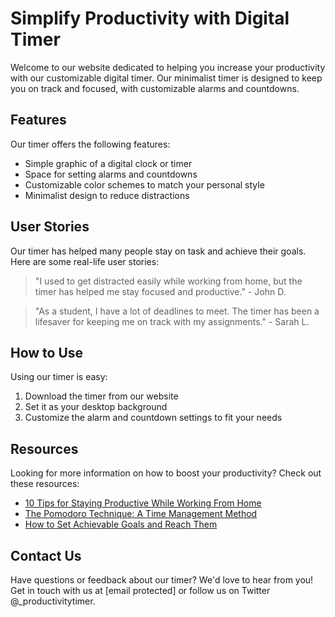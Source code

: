 <!--font:Inter-->

# Simplify Productivity with Digital Timer

Welcome to our website dedicated to helping you increase your productivity with our customizable digital timer. Our minimalist timer is designed to keep you on track and focused, with customizable alarms and countdowns.

## Features

Our timer offers the following features:

- Simple graphic of a digital clock or timer
- Space for setting alarms and countdowns
- Customizable color schemes to match your personal style
- Minimalist design to reduce distractions

## User Stories

Our timer has helped many people stay on task and achieve their goals. Here are some real-life user stories:

> "I used to get distracted easily while working from home, but the timer has helped me stay focused and productive." - John D.

> "As a student, I have a lot of deadlines to meet. The timer has been a lifesaver for keeping me on track with my assignments." - Sarah L.

## How to Use

Using our timer is easy:

1. Download the timer from our website
2. Set it as your desktop background
3. Customize the alarm and countdown settings to fit your needs

## Resources

Looking for more information on how to boost your productivity? Check out these resources:

- [10 Tips for Staying Productive While Working From Home](#)
- [The Pomodoro Technique: A Time Management Method](#)
- [How to Set Achievable Goals and Reach Them](#)

## Contact Us

Have questions or feedback about our timer? We'd love to hear from you! Get in touch with us at [email protected] or follow us on Twitter @_productivitytimer.

<!--

Write me content for website with wallpaper which alt text is:

"A wallpaper featuring a simple graphic of a digital clock or timer, with space for setting alarms and countdowns."

The name/title of the page should not be 1:1 copy of the alt text but rather a real content of the website which is using this wallpaper.

- Use markdown format 
- Start with heading
- Heading should be short and concise
- The content should look like a real website 
- The website should not be about the wallpaper, wallpaper is just a related background
- Heading should be contain work "wallpaper" or "background"
- Include real sections like references, contact, user stories, etc. use things relevant to the page purpose.
- Feel free to use structure like headings, bullets, numbering, blockquotes, paragraphs, horizontal lines, etc.
- You can use formatting like bold or _italic_
- You can include UTF-8 emojis
- Links should be only #hash anchors (and you can refer to the document itself)
- Do not include images


---


# Countdown Timer Wallpaper for Productivity Enthusiasts

Welcome to our website dedicated to helping you boost your productivity with our countdown timer wallpaper. Our minimalist digital clock wallpaper is designed to keep you on track and focused, with customizable alarms and countdowns.

## Features

- Simple graphic of a digital clock or timer
- Space for setting alarms and countdowns
- Customizable color schemes to match your personal style
- Minimalist design to reduce distractions

## User Stories

Our countdown timer wallpaper has helped many people stay on task and achieve their goals. Here are some real-life user stories:

> "I used to get distracted easily while working from home, but the countdown timer wallpaper has helped me stay focused and productive." - John D.

> "As a student, I have a lot of deadlines to meet. The countdown timer wallpaper has been a lifesaver for keeping me on track with my assignments." - Sarah L.

## How to Use

Using our countdown timer wallpaper is easy:

1. Download the wallpaper from our website
2. Set it as your desktop background
3. Customize the alarm and countdown settings to fit your needs

## References

Looking for more information on how to boost your productivity? Check out these resources:

- [10 Tips for Staying Productive While Working From Home](#)
- [The Pomodoro Technique: A Time Management Method](#)
- [How to Set Achievable Goals and Reach Them](#)

## Contact Us

Have questions or feedback about our countdown timer wallpaper? We'd love to hear from you! Get in touch with us at [email protected] or follow us on Twitter @_countdowntimer.


---


Heading should not include word "wallpaper". The website should not be about the wallpaper itself, wallpaper is just a related background, rewrite whole content.


---


# Productivity Timer: Boost Your Focus and Achieve Your Goals

Welcome to our website dedicated to helping you increase your productivity with our customizable digital timer. Our minimalist timer is designed to keep you on track and focused, with customizable alarms and countdowns.

## Features

- Simple graphic of a digital clock or timer
- Space for setting alarms and countdowns
- Customizable color schemes to match your personal style
- Minimalist design to reduce distractions

## User Stories

Our timer has helped many people stay on task and achieve their goals. Here are some real-life user stories:

> "I used to get distracted easily while working from home, but the timer has helped me stay focused and productive." - John D.

> "As a student, I have a lot of deadlines to meet. The timer has been a lifesaver for keeping me on track with my assignments." - Sarah L.

## How to Use

Using our timer is easy:

1. Download the timer from our website
2. Set it as your desktop background
3. Customize the alarm and countdown settings to fit your needs

## Resources

Looking for more information on how to boost your productivity? Check out these resources:

- [10 Tips for Staying Productive While Working From Home](#)
- [The Pomodoro Technique: A Time Management Method](#)
- [How to Set Achievable Goals and Reach Them](#)

## Contact Us

Have questions or feedback about our timer? We'd love to hear from you! Get in touch with us at [email protected] or follow us on Twitter @_productivitytimer.


---


Heading is too long, rewrite whole content.


---


# Boost Your Productivity with Our Minimalist Timer

Welcome to our website dedicated to helping you increase your productivity with our customizable digital timer. Our minimalist timer is designed to keep you on track and focused, with customizable alarms and countdowns.

## Features

Our timer offers the following features:

- Simple graphic of a digital clock or timer
- Space for setting alarms and countdowns
- Customizable color schemes to match your personal style
- Minimalist design to reduce distractions

## User Stories

Our timer has helped many people stay on task and achieve their goals. Here are some real-life user stories:

> "I used to get distracted easily while working from home, but the timer has helped me stay focused and productive." - John D.

> "As a student, I have a lot of deadlines to meet. The timer has been a lifesaver for keeping me on track with my assignments." - Sarah L.

## How to Use

Using our timer is easy:

1. Download the timer from our website
2. Set it as your desktop background
3. Customize the alarm and countdown settings to fit your needs

## Resources

Looking for more information on how to boost your productivity? Check out these resources:

- [10 Tips for Staying Productive While Working From Home](#)
- [The Pomodoro Technique: A Time Management Method](#)
- [How to Set Achievable Goals and Reach Them](#)

## Contact Us

Have questions or feedback about our timer? We'd love to hear from you! Get in touch with us at [email protected] or follow us on Twitter @_productivitytimer.


---


Heading is too long, rewrite whole content.


---


# Simplify Your Productivity with Our Digital Timer

Welcome to our website dedicated to helping you increase your productivity with our customizable digital timer. Our minimalist timer is designed to keep you on track and focused, with customizable alarms and countdowns.

## Features

Our timer offers the following features:

- Simple graphic of a digital clock or timer
- Space for setting alarms and countdowns
- Customizable color schemes to match your personal style
- Minimalist design to reduce distractions

## User Stories

Our timer has helped many people stay on task and achieve their goals. Here are some real-life user stories:

> "I used to get distracted easily while working from home, but the timer has helped me stay focused and productive." - John D.

> "As a student, I have a lot of deadlines to meet. The timer has been a lifesaver for keeping me on track with my assignments." - Sarah L.

## How to Use

Using our timer is easy:

1. Download the timer from our website
2. Set it as your desktop background
3. Customize the alarm and countdown settings to fit your needs

## Resources

Looking for more information on how to boost your productivity? Check out these resources:

- [10 Tips for Staying Productive While Working From Home](#)
- [The Pomodoro Technique: A Time Management Method](#)
- [How to Set Achievable Goals and Reach Them](#)

## Contact Us

Have questions or feedback about our timer? We'd love to hear from you! Get in touch with us at [email protected] or follow us on Twitter @_productivitytimer.


---


Write me a Google font which is best fitting for the website.

Pick from the list:
- Playfair Display
- Barlow Condensed
- Lato
- Orbitron
- Montserrat
- Poppins
- Exo 2
- Dancing Script
- Great Vibes
- Inter
- Alegreya
- Open Sans
- Roboto
- Lobster
- IBM Plex Sans
- Raleway
- Futura


Write just the font name nothing else.


---


Inter

-->
